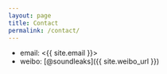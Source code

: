 ```yaml
---
layout: page
title: Contact
permalink: /contact/
---
```




* email: <{{ site.email }}>
* weibo:  [@soundleaks]({{ site.weibo_url }})
<!-- * twitter: [@soundleaks]({{ site.twitter_url }}) -->
